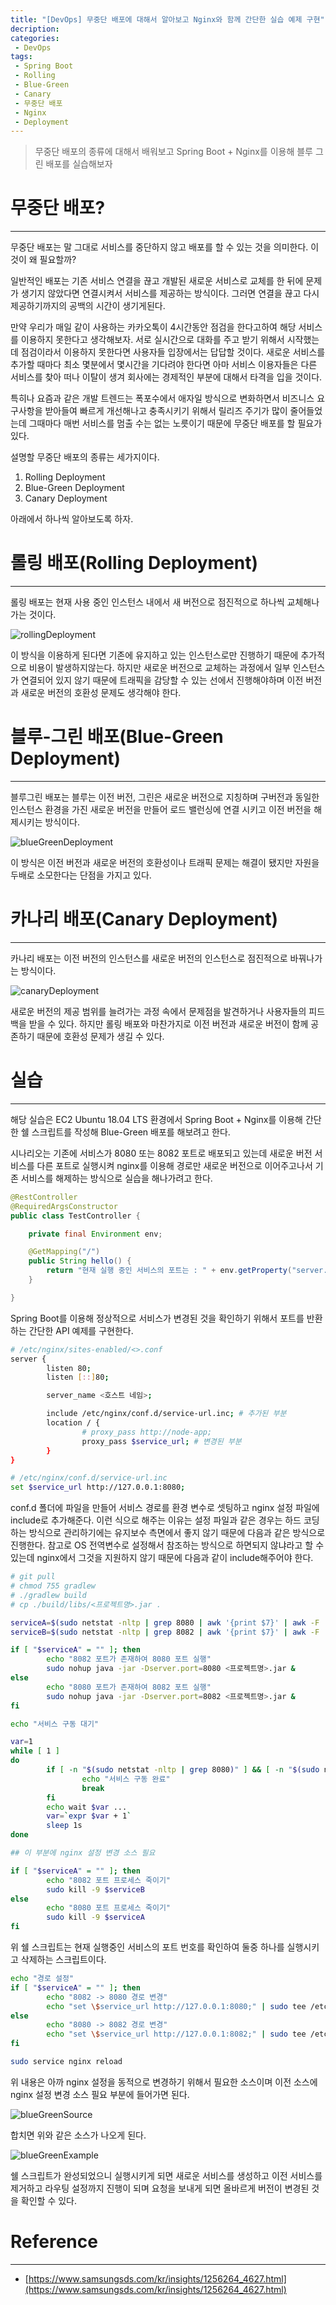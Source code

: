 ```yaml
---
title: "[DevOps] 무중단 배포에 대해서 알아보고 Nginx와 함께 간단한 실습 예제 구현"
decription:
categories:
 - DevOps
tags:
 - Spring Boot
 - Rolling
 - Blue-Green
 - Canary
 - 무중단 배포
 - Nginx
 - Deployment
---
```


> 무중단 배포의 종류에 대해서 배워보고 Spring Boot + Nginx를 이용해 블루 그린 배포를 실습해보자

# 무중단 배포?

<hr>

무중단 배포는 말 그대로 서비스를 중단하지 않고 배포를 할 수 있는 것을 의미한다. 이것이 왜 필요할까?

일반적인 배포는 기존 서비스 연결을 끊고 개발된 새로운 서비스로 교체를 한 뒤에 문제가 생기지 않았다면 연결시켜서 서비스를 제공하는 방식이다. 그러면 연결을 끊고 다시 제공하기까지의 공백의 시간이 생기게된다.

만약 우리가 매일 같이 사용하는 카카오톡이 4시간동안 점검을 한다고하여 해당 서비스를 이용하지 못한다고 생각해보자. 서로 실시간으로 대화를 주고 받기 위해서 시작했는데 점검이라서 이용하지 못한다면 사용자들 입장에서는 답답할 것이다. 새로운 서비스를 추가할 때마다 최소 몇분에서 몇시간을 기다려야 한다면 아마 서비스 이용자들은 다른 서비스를 찾아 떠나 이탈이 생겨 회사에는 경제적인 부분에 대해서 타격을 입을 것이다.

특히나 요즘과 같은 개발 트렌드는 폭포수에서 애자일 방식으로 변화하면서 비즈니스 요구사항을 받아들여 빠르게 개선해나고 충족시키기 위해서 릴리즈 주기가 많이 줄어들었는데 그때마다 매번 서비스를 멈출 수는 없는 노릇이기 때문에 무중단 배포를 할 필요가 있다.

설명할 무중단 배포의 종류는 세가지이다.

1. Rolling Deployment
2. Blue-Green Deployment
3. Canary Deployment

아래에서 하나씩 알아보도록 하자.

# 롤링 배포(Rolling Deployment)

<hr>

롤링 배포는 현재 사용 중인 인스턴스 내에서 새 버전으로 점진적으로 하나씩 교체해나가는 것이다.

![rollingDeployment](/assets/postImages/ZeroDowntimeDeployment/rollingDeployment.JPG)

이 방식을 이용하게 된다면 기존에 유지하고 있는 인스턴스로만 진행하기 때문에 추가적으로 비용이 발생하지않는다. 하지만 새로운 버전으로 교체하는 과정에서 일부 인스턴스가 연결되어 있지 않기 때문에 트래픽을 감당할 수 있는 선에서 진행해야하며 이전 버전과 새로운 버전의 호환성 문제도 생각해야 한다.

# 블루-그린 배포(Blue-Green Deployment)

<hr>

블루그린 배포는 블루는 이전 버전, 그린은 새로운 버전으로 지칭하며 구버전과 동일한 인스턴스 환경을 가진 새로운 버전을 만들어 로드 밸런싱에 연결 시키고 이전 버전을 해제시키는 방식이다.

![blueGreenDeployment](/assets/postImages/ZeroDowntimeDeployment/blueGreenDeployment.JPG)

이 방식은 이전 버전과 새로운 버전의 호환성이나 트래픽 문제는 해결이 됐지만 자원을 두배로 소모한다는 단점을 가지고 있다.

# 카나리 배포(Canary Deployment)

<hr>

카나리 배포는 이전 버전의 인스턴스를 새로운 버전의 인스턴스로 점진적으로 바꿔나가는 방식이다.

![canaryDeployment](/assets/postImages/ZeroDowntimeDeployment/canaryDeployment.JPG)

새로운 버전의 제공 범위를 늘려가는 과정 속에서 문제점을 발견하거나 사용자들의 피드백을 받을 수 있다. 하지만 롤링 배포와 마찬가지로 이전 버전과 새로운 버전이 함께 공존하기 때문에 호환성 문제가 생길 수 있다.

# 실습

<hr>

해당 실습은 EC2 Ubuntu 18.04 LTS 환경에서 Spring Boot + Nginx를 이용해 간단한 쉘 스크립트를 작성해 Blue-Green 배포를 해보려고 한다.

시나리오는 기존에 서비스가 8080 또는 8082 포트로 배포되고 있는데 새로운 버전 서비스를 다른 포트로 실행시켜 nginx를 이용해 경로만 새로운 버전으로 이어주고나서 기존 서비스를 해제하는 방식으로 실습을 해나가려고 한다.

``` java
@RestController
@RequiredArgsConstructor
public class TestController {

    private final Environment env;

    @GetMapping("/")
    public String hello() {
        return "현재 실행 중인 서비스의 포트는 : " + env.getProperty("server.port");
    }

}
```

Spring Boot를 이용해 정상적으로 서비스가 변경된 것을 확인하기 위해서 포트를 반환하는 간단한 API 예제를 구현한다.

``` bash
# /etc/nginx/sites-enabled/<>.conf
server {
        listen 80;
        listen [::]80;

        server_name <호스트 네임>;

        include /etc/nginx/conf.d/service-url.inc; # 추가된 부분
        location / {
                # proxy_pass http://node-app;
                proxy_pass $service_url; # 변경된 부분
        }
}

# /etc/nginx/conf.d/service-url.inc
set $service_url http://127.0.0.1:8080;
```

conf.d 폴더에 파일을 만들어 서비스 경로를 환경 변수로 셋팅하고 nginx 설정 파일에 include로 추가해준다. 이런 식으로 해주는 이유는 설정 파일과 같은 경우는 하드 코딩하는 방식으로 관리하기에는 유지보수 측면에서 좋지 않기 때문에 다음과 같은 방식으로 진행한다. 참고로 OS 전역변수로 설정해서 참조하는 방식으로 하면되지 않냐라고 할 수 있는데 nginx에서 그것을 지원하지 않기 때문에 다음과 같이 include해주어야 한다.

``` bash
# git pull
# chmod 755 gradlew
# ./gradlew build
# cp ./build/libs/<프로젝트명>.jar .

serviceA=$(sudo netstat -nltp | grep 8080 | awk '{print $7}' | awk -F '/' '{print $1}')
serviceB=$(sudo netstat -nltp | grep 8082 | awk '{print $7}' | awk -F '/' '{print $1}')

if [ "$serviceA" = "" ]; then
        echo "8082 포트가 존재하여 8080 포트 실행"
        sudo nohup java -jar -Dserver.port=8080 <프로젝트명>.jar &
else
        echo "8080 포트가 존재하여 8082 포트 실행"
        sudo nohup java -jar -Dserver.port=8082 <프로젝트명>.jar &
fi

echo "서비스 구동 대기"

var=1
while [ 1 ]
do
        if [ -n "$(sudo netstat -nltp | grep 8080)" ] && [ -n "$(sudo netstat -nltp | grep 8082)" ]; then
                echo "서비스 구동 완료"
                break
        fi
        echo wait $var ...
        var=`expr $var + 1`
        sleep 1s
done

## 이 부분에 nginx 설정 변경 소스 필요

if [ "$serviceA" = "" ]; then
        echo "8082 포트 프로세스 죽이기"
        sudo kill -9 $serviceB
else
        echo "8080 포트 프로세스 죽이기"
        sudo kill -9 $serviceA
fi
```

위 쉘 스크립트는 현재 실행중인 서비스의 포트 번호를 확인하여 둘중 하나를 실행시키고 삭제하는 스크립트이다.

``` bash
echo "경로 설정"
if [ "$serviceA" = "" ]; then
        echo "8082 -> 8080 경로 변경"
        echo "set \$service_url http://127.0.0.1:8080;" | sudo tee /etc/nginx/conf.d/service-url.inc
else
        echo "8080 -> 8082 경로 변경"
        echo "set \$service_url http://127.0.0.1:8082;" | sudo tee /etc/nginx/conf.d/service-url.inc
fi

sudo service nginx reload
```

위 내용은 아까 nginx 설정을 동적으로 변경하기 위해서 필요한 소스이며 이전 소스에 nginx 설정 변경 소스 필요 부분에 들어가면 된다.

![blueGreenSource](/assets/postImages/ZeroDowntimeDeployment/blueGreenSource.JPG)

합치면 위와 같은 소스가 나오게 된다.

![blueGreenExample](/assets/postImages/ZeroDowntimeDeployment/blueGreenExample.JPG)

쉘 스크립트가 완성되었으니 실행시키게 되면 새로운 서비스를 생성하고 이전 서비스를 제거하고 라우팅 설정까지 진행이 되며 요청을 보내게 되면 올바르게 버전이 변경된 것을 확인할 수 있다.

# Reference

<hr>

- [https://www.samsungsds.com/kr/insights/1256264_4627.html](https://www.samsungsds.com/kr/insights/1256264_4627.html)
